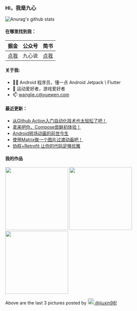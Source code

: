 ### Hi，我是九心

![Anurag's github stats](https://github-readme-stats.vercel.app/api?username=mCyp&show_icons=true&theme=radical)

#### 在哪里找到我：

|                            掘金                            | 公众号 |                      简书                      |
| :--------------------------------------------------------: | :----: | :--------------------------------------------: |
| [点我](https://juejin.im/user/3526889033444855/activities) | 九心说 | [点我](https://www.jianshu.com/u/683403c18f98) |

#### 关于我:

- 🙋🏻 Android 程序员，懂一点 Android Jetpack \ Flutter
- 🏀 运动爱好者，游戏爱好者
- 📫 wangjie.c@yuewen.com

#### 最近更新：

<!-- BLOG-POST-LIST:START -->
- [从Github Action入门自动化技术也太轻松了吧！](https://juejin.cn/post/7012045054738956324)
- [拿来吧你，Compose尝鲜初体验！](https://juejin.cn/post/6996840796938829832)
- [Android转场动画的前世今生](https://juejin.cn/post/6976102174627463198)
- [使用Matrix做一个图片过渡动画吧！](https://juejin.cn/post/6956028759497506846)
- [协程+Retrofit 让你的代码足够优雅](https://juejin.cn/post/6950067677285056520)
<!-- BLOG-POST-LIST:END -->

#### 我的作品
<p><img width="200" src="https:&#x2F;&#x2F;www.picuki.com&#x2F;hosted-by-instagram&#x2F;url&#x3D;https%3A%7C%7C%7C%7Cinstagram.fiev22-2.fna.fbcdn.net%7C%7Cv%7C%7Ct51.2885-15%7C%7Csh0.08%7C%7Ce35%7C%7Cs640x640%7C%7C244247697_3015441758776646_357082411913673555_n.jpg%3F_nc_ht%3Dinstagram.fiev22-2.fna.fbcdn.net%26_nc_cat%3D102%26_nc_ohc%3DZILV8e4nUEsAX_OcaEF%26edm%3DAAWvnRQBAAAA%26ccb%3D7-4%26oh%3D853aa49388388c7a861a8033328fc2ca%26oe%3D61679B96%26_nc_sid%3De7738c" /> <img width="200" src="https:&#x2F;&#x2F;www.picuki.com&#x2F;hosted-by-instagram&#x2F;url&#x3D;https%3A%7C%7C%7C%7Cinstagram.fiev22-2.fna.fbcdn.net%7C%7Cv%7C%7Ct51.2885-15%7C%7Csh0.08%7C%7Ce35%7C%7Cs640x640%7C%7C243350291_4977540755608706_1026078225945238944_n.jpg%3F_nc_ht%3Dinstagram.fiev22-2.fna.fbcdn.net%26_nc_cat%3D102%26_nc_ohc%3DXFNrVicND3kAX_m18nS%26edm%3DAAWvnRQBAAAA%26ccb%3D7-4%26oh%3D2d2b13e3eabcc7da3132b803b1008a10%26oe%3D6168F18B%26_nc_sid%3De7738c" /> <img width="200" src="https:&#x2F;&#x2F;www.picuki.com&#x2F;hosted-by-instagram&#x2F;url&#x3D;https%3A%7C%7C%7C%7Cinstagram.fiev22-1.fna.fbcdn.net%7C%7Cv%7C%7Ct51.2885-15%7C%7Csh0.08%7C%7Ce35%7C%7Cs640x640%7C%7C242786652_546605453266560_987121133851710864_n.jpg%3F_nc_ht%3Dinstagram.fiev22-1.fna.fbcdn.net%26_nc_cat%3D100%26_nc_ohc%3DH385Qm4Sz04AX8AspVy%26edm%3DAAWvnRQBAAAA%26ccb%3D7-4%26oh%3D77fe00e6b610ce7ee079cd99e136f88f%26oe%3D6167EC19%26_nc_sid%3De7738c" /></p>
<p>Above are the last 3 pictures posted by <a href="https://www.instagram.com/jiuxin98/" target="_blank"><img src="https://upload.wikimedia.org/wikipedia/commons/thumb/e/e7/Instagram_logo_2016.svg/1024px-Instagram_logo_2016.svg.png" width="20"/> @jiuxin98!</a></p>
